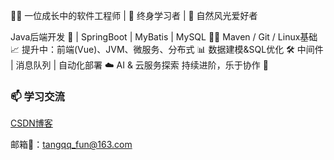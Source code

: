 🧑‍💻 一位成长中的软件工程师 | 📑 终身学习者 | 🌃 自然风光爱好者

Java后端开发 🚀 | SpringBoot | MyBatis | MySQL
👨‍💻 Maven / Git / Linux基础
📈 提升中：前端(Vue)、JVM、微服务、分布式
📊 数据建模&SQL优化
🛠️ 中间件 | 消息队列 | 自动化部署
☁️ AI & 云服务探索
持续进阶，乐于协作 🙌

### 📫 学习交流

[CSDN博客](https://blog.csdn.net/qq_36894378?spm=1010.2135.3001.5343)

邮箱📮：tangqq_fun@163.com

